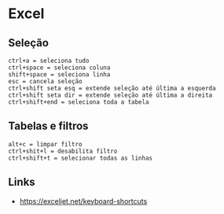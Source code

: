 # Excel

## Seleção

```
ctrl+a = seleciona tudo
ctrl+space = seleciona coluna
shift+space = seleciona linha
esc = cancela seleção
ctrl+shift seta esq = extende seleção até última a esquerda
ctrl+shift seta dir = extende seleção até última a direita
ctrl+shift+end = seleciona toda a tabela
```

## Tabelas e filtros

```
alt+c = limpar filtro
ctrl+shit+l = desabilita filtro
ctrl+shift+t = selecionar todas as linhas

```

## Links

- https://exceljet.net/keyboard-shortcuts
